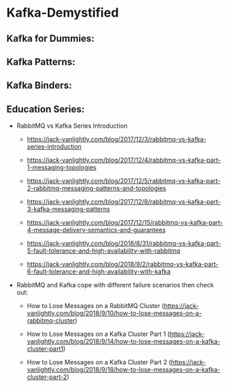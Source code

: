 # Kafka-Demystified

## Kafka for Dummies:


## Kafka Patterns:


## Kafka Binders:


## Education Series:

- RabbitMQ vs Kafka Series Introduction

   - https://jack-vanlightly.com/blog/2017/12/3/rabbitmq-vs-kafka-series-introduction
   
   - https://jack-vanlightly.com/blog/2017/12/4/rabbitmq-vs-kafka-part-1-messaging-topologies
   - https://jack-vanlightly.com/blog/2017/12/5/rabbitmq-vs-kafka-part-2-rabbitmq-messaging-patterns-and-topologies
   - https://jack-vanlightly.com/blog/2017/12/8/rabbitmq-vs-kafka-part-3-kafka-messaging-patterns
   - https://jack-vanlightly.com/blog/2017/12/15/rabbitmq-vs-kafka-part-4-message-delivery-semantics-and-guarantees
   - https://jack-vanlightly.com/blog/2018/8/31/rabbitmq-vs-kafka-part-5-fault-tolerance-and-high-availability-with-rabbitmq
   - https://jack-vanlightly.com/blog/2018/9/2/rabbitmq-vs-kafka-part-6-fault-tolerance-and-high-availability-with-kafka
   
- RabbitMQ and Kafka cope with different failure scenarios then check out:

  - How to Lose Messages on a RabbitMQ Cluster (https://jack-vanlightly.com/blog/2018/9/10/how-to-lose-messages-on-a-rabbitmq-cluster)

  - How to Lose Messages on a Kafka Cluster Part 1 (https://jack-vanlightly.com/blog/2018/9/14/how-to-lose-messages-on-a-kafka-cluster-part1)

  - How to Lose Messages on a Kafka Cluster Part 2 (https://jack-vanlightly.com/blog/2018/9/18/how-to-lose-messages-on-a-kafka-cluster-part-2)
